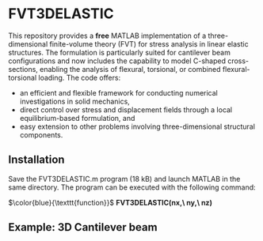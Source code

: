 # FVT3DELASTIC

This repository provides a **free** MATLAB implementation of a three-dimensional finite-volume theory (FVT) for stress analysis in linear elastic structures. The formulation is particularly suited for cantilever beam configurations and now includes the capability to model C-shaped cross-sections, enabling the analysis of flexural, torsional, or combined flexural-torsional loading. The code offers:

* an efficient and flexible framework for conducting numerical investigations in solid mechanics,
* direct control over stress and displacement fields through a local equilibrium-based formulation, and
* easy extension to other problems involving three-dimensional structural components.

## Installation

Save the FVT3DELASTIC.m program (18 kB) and launch MATLAB in the same directory. The program can be executed with the following command:

$\color{blue}{\texttt{function}}$ **FVT3DELASTIC(nx,\ ny,\ nz)**

## Example: 3D Cantilever beam


